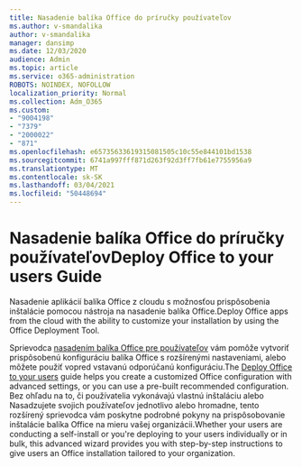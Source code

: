```yaml
---
title: Nasadenie balíka Office do príručky používateľov
ms.author: v-smandalika
author: v-smandalika
manager: dansimp
ms.date: 12/03/2020
audience: Admin
ms.topic: article
ms.service: o365-administration
ROBOTS: NOINDEX, NOFOLLOW
localization_priority: Normal
ms.collection: Adm_O365
ms.custom:
- "9004198"
- "7379"
- "2000022"
- "871"
ms.openlocfilehash: e65735633619315081505c10c55e844101bd1538
ms.sourcegitcommit: 6741a997fff871d263f92d3ff7fb61e7755956a9
ms.translationtype: MT
ms.contentlocale: sk-SK
ms.lasthandoff: 03/04/2021
ms.locfileid: "50448694"
---
```

# <a name="deploy-office-to-your-users-guide"></a><span data-ttu-id="c7e3a-102">Nasadenie balíka Office do príručky používateľov</span><span class="sxs-lookup"><span data-stu-id="c7e3a-102">Deploy Office to your users Guide</span></span>

<span data-ttu-id="c7e3a-103">Nasadenie aplikácií balíka Office z cloudu s možnosťou prispôsobenia inštalácie pomocou nástroja na nasadenie balíka Office.</span><span class="sxs-lookup"><span data-stu-id="c7e3a-103">Deploy Office apps from the cloud with the ability to customize your installation by using the Office Deployment Tool.</span></span>

<span data-ttu-id="c7e3a-104">Sprievodca [nasadením balíka Office pre používateľov](https://go.microsoft.com/fwlink/?linkid=2146451) vám pomôže vytvoriť prispôsobenú konfiguráciu balíka Office s rozšírenými nastaveniami, alebo môžete použiť vopred vstavanú odporúčanú konfiguráciu.</span><span class="sxs-lookup"><span data-stu-id="c7e3a-104">The [Deploy Office to your users](https://go.microsoft.com/fwlink/?linkid=2146451) guide helps you create a customized Office configuration with advanced settings, or you can use a pre-built recommended configuration.</span></span> <span data-ttu-id="c7e3a-105">Bez ohľadu na to, či používatelia vykonávajú vlastnú inštaláciu alebo Nasadzujete svojich používateľov jednotlivo alebo hromadne, tento rozšírený sprievodca vám poskytne podrobné pokyny na prispôsobovanie inštalácie balíka Office na mieru vašej organizácii.</span><span class="sxs-lookup"><span data-stu-id="c7e3a-105">Whether your users are conducting a self-install or you're deploying to your users individually or in bulk, this advanced wizard provides you with step-by-step instructions to give users an Office installation tailored to your organization.</span></span>